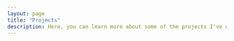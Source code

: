 ```yaml
---
layout: page
title: "Projects"
description: Here, you can learn more about some of the projects I've worked on, either for an engineering team, a class, or just for me.
---
```

